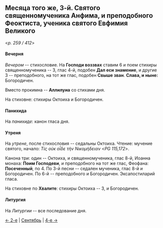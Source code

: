
## Месяца того же, 3-й. Святого священномученика Анфима, и преподобного Феоктиста, ученика святого Евфимия Великого

<*p. 259 / 412*>

#### Вечерня

*Вечером* -- стихословие. На **Господи воззвах** ставим 6 и поем стихиры священномученика -- 3, глас 4-й, 
подобен **Дал еси знамение**, и другие 3 -- преподобного, на тот же глас, подобен **Свыше зван**. 
**Слава, и ныне:** Богородичен.

Вместо прокимна -- **Аллилуиа** со стихами дня. 

На стиховне: стихиры Октоиха и Богородичен.

#### Панихида

На *панихиде*: канон гласа дня.

#### Утреня

На *утрене*, после стихословия -- седальны Октоиха. 
Чтение: мучение святого, начало: *Τίς οὐκ οἶδε τὴν Νικομήδειαν* <*PG 115,172*>.

Канона три: один -- Октоиха, и священномученика, глас 8-й, Иоанна монаха: **Поим Господеви**, 
и преподобного на тот же глас, Феофана: **Посеченный**, по 4. 
По 3-й песни -- седален мученика, глас 8-й и Богородичен. 
По 6-й -- преподобного и Богородичен. 
Эксапостиларий гласа. 

На стиховне по **Хвалите**: стихиры Октоиха -- 3, и Богородичен.

#### Литургия

На *Литургии* -- все последование дня.

[← 2-е](09_02_EUR.ru.md) | [Сентябрь](README.md#3-й) | [4-е →](09_04_EUR.ru.md)

